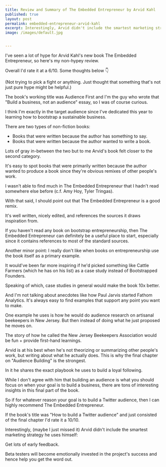 ```yaml
---
title: Review and Summary of The Embedded Entrepreneur by Arvid Kahl
published: true
layout: post
permalink: embedded-entrepreneur-arvid-kahl
excerpt: Interestingly, Arvid didn't include the smartest marketing strategy he uses himself
image: /images/default.jpg


---
```



I've seen a lot of hype for Arvid Kahl's new book The Embedded Entrepreneur, so here's my non-hypey review.

Overall I'd rate it at a 6/10. Some thoughts below 👇

(Not trying to pick a fight or anything. Just thought that something that's not just pure hype might be helpful.)

The book's working title was Audience First and I'm the guy who wrote that "Build a business, not an audience" essay, so I was of course curious.

I think I'm exactly in the target audience since I've dedicated this year to learning how to bootstrap a sustainable business.

There are two types of non-fiction books:

- Books that were written because the author has something to say. 
- Books that were written because the author wanted to write a book.

Lots of gray in-between the two but to me Arvid's book felt closer to the second category.

It's easy to spot books that were primarily written because the author wanted to produce a book since they're obvious remixes of other people's work. 

I wasn't able to find much in The Embedded Entrepreneur that I hadn't read somewhere else before (c.f. Amy Hoy, Tyler Tringas).

With that said, I should point out that The Embedded Entrepreneur is a good remix.

It's well written, nicely edited, and references the sources it draws inspiration from.

If you haven't read any book on bootstrap entrepreneurship, then The Embedded Entrepreneur can definitely be a useful place to start, especially since it contains references to most of the standard sources.

Another minor point: I really don't like when books on entrepreneurship use the book itself as a primary example. 

It would've been far more inspiring if he'd picked something like Cattle Farmers (which he has on his list) as a case study instead of Bootstrapped Founders.

Speaking of which, case studies in general would make the book 10x better.

And I'm not talking about anecdotes like how Paul Jarvis started Fathom Analytics. It's always easy to find examples that support any point you want to make.

One example he uses is how he would do audience research on artisanal beekeepers in New Jersey. But then instead of doing what he just proposed he moves on.

The story of how he called the New Jersey Beekeepers Association would be fun + provide first-hand learnings.

Arvid is at his best when he's not theorizing or summarizing other people's work, but writing about what he actually does. This is why the final chapter on "Audience Building" is the strongest.

In it he shares the exact playbook he uses to build a loyal following.

While I don't agree with him that building an audience is what you should focus on when your goal is to build a business, there are tons of interesting insights in this final part of the book.

So if for whatever reason your goal is to build a Twitter audience, then I can highly recommend The Embedded Entrepreneur.

If the book's title was "How to build a Twitter audience" and just consisted of the final chapter I'd rate it a 10/10.

Interestingly, (maybe I just missed it) Arvid didn't include the smartest marketing strategy he uses himself:

Get lots of early feedback. 

Beta testers will become emotionally invested in the project's success and hence help you get the word out.
